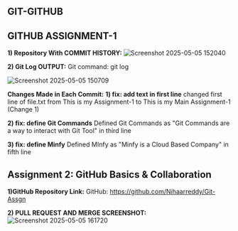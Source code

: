 ## GIT-GITHUB
## GITHUB ASSIGNMENT-1

**1) Repository With COMMIT HISTORY:**
![Screenshot 2025-05-05 152040](https://github.com/user-attachments/assets/e0862158-ffff-4c3b-bb96-9e60119296f4)


**2) Git Log OUTPUT:**
Git command:
    git log


![Screenshot 2025-05-05 150709](https://github.com/user-attachments/assets/e7b5ca7a-28d1-42e7-9797-900fcf30cc0a)

**Changes Made in Each Commit:**
**1) fix: add text in first line**
changed first line of file.txt from This is my Assignment-1 to This is my Main Assignment-1 (Change 1)

**2) fix: define Git Commands**
Defined Git Commands as "Git Commands are a way to interact with Git Tool" in third line

**3)  fix: define Minfy**
Defined MInfy as "Minfy is a Cloud Based Company" in fifth line



## Assignment 2: GitHub Basics & Collaboration

**1)GitHub Repository Link:**
    GitHub: https://github.com/Nihaarreddy/Git-Assgn
    
 **2) PULL REQUEST AND MERGE SCREENSHOT:**
![Screenshot 2025-05-05 161720](https://github.com/user-attachments/assets/4b24c5f1-3c05-42b0-a73e-96ac3d01a540)



